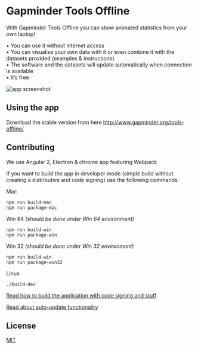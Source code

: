 # Gapminder Tools Offline  

With Gapminder Tools Offline you can show animated statistics from your own laptop!

• You can use it without internet access  
• You can visualise your own data with it or even combine it with the datasets provided (examples & instructions)  
• The software and the datasets will update automatically when connection is available  
• It’s free  

![app screenshot](https://s3-eu-west-1.amazonaws.com/static.gapminder.org/GapminderMedia/wp-uploads/20170113171243/Gapminder-Offline-Tools.png)

## Using the app

Download the stable version from here http://www.gapminder.org/tools-offline/

## Contributing
We use Angular 2, Electron & chrome app featuring Webpack

If you want to build the app in developer mode (simple build without creating a distributive and code signing) use the following commands:

Mac
```npm i
npm run build-mac
npm run package-mac
```

Win 64 *(should be done under Win 64 environment)*
```npm i
npm run build-win
npm run package-win
```

Win 32 *(should be done under Win 32 environment)*
```npm i
npm run build-win
npm run package-win32
```

Linux
```npm i
./build-dev
```

[Read how to build the application with code signing and stuff](https://github.com/Gapminder/gapminder-offline/blob/master/docs/build.md)  

[Read about auto-update functionality](https://github.com/Gapminder/gapminder-offline/blob/master/docs/auto-update.md)



## License

[MIT](http://markdalgleish.mit-license.org)
